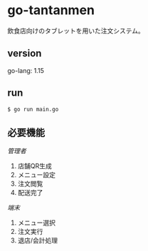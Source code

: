 # go-tantanmen

飲食店向けのタブレットを用いた注文システム。

## version
go-lang: 1.15

## run
```
$ go run main.go
```

## 必要機能

*管理者*
1. 店舗QR生成
2. メニュー設定
3. 注文閲覧
4. 配送完了

*端末*
1. メニュー選択
2. 注文実行
3. 退店/会計処理
